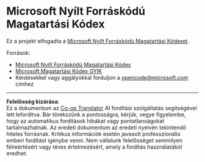<!--
CO_OP_TRANSLATOR_METADATA:
{
  "original_hash": "c06b12caf3c901eb3156e3dd5b0aea56",
  "translation_date": "2025-10-20T17:01:18+00:00",
  "source_file": "CODE_OF_CONDUCT.md",
  "language_code": "hu"
}
-->
# Microsoft Nyílt Forráskódú Magatartási Kódex

Ez a projekt elfogadta a [Microsoft Nyílt Forráskódú Magatartási Kódexet](https://opensource.microsoft.com/codeofconduct/).

Források:

- [Microsoft Nyílt Forráskódú Magatartási Kódex](https://opensource.microsoft.com/codeofconduct/)
- [Microsoft Magatartási Kódex GYIK](https://opensource.microsoft.com/codeofconduct/faq/)
- Kérdésekkel vagy aggályokkal forduljon a [opencode@microsoft.com](mailto:opencode@microsoft.com) címhez

---

**Felelősség kizárása**:  
Ez a dokumentum az [Co-op Translator](https://github.com/Azure/co-op-translator) AI fordítási szolgáltatás segítségével lett lefordítva. Bár törekszünk a pontosságra, kérjük, vegye figyelembe, hogy az automatikus fordítások hibákat vagy pontatlanságokat tartalmazhatnak. Az eredeti dokumentum az eredeti nyelvén tekintendő hiteles forrásnak. Kritikus információk esetén javasolt professzionális emberi fordítást igénybe venni. Nem vállalunk felelősséget semmilyen félreértésért vagy téves értelmezésért, amely a fordítás használatából eredhet.